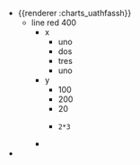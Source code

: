 - {{renderer :charts_uathfassh}}
	- line red 400
		- x
			- uno
			- dos
			- tres
			- uno
		- y
			- 100
			- 200
			- 20
			- ```calc
			  2*3
			  ```
		-
-